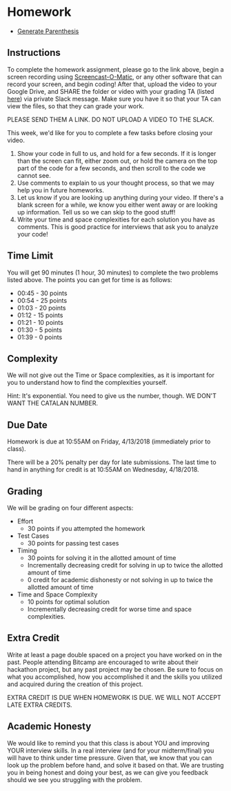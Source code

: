 # Homework
- [Generate Parenthesis](https://leetcode.com/problems/generate-parentheses/description/)
  
## Instructions
  
To complete the homework assignment, please go to the link above, begin a screen recording using [Screencast-O-Matic](https://screencast-o-matic.com/), or any other software that can record your screen, and begin coding! After that, upload the video to your Google Drive, and SHARE the folder or video with your grading TA (listed [here](https://github.com/UMD-CS-STICs/389Ospring18/blob/master/Grading%20TA%20Assignments.pdf)) via private Slack message. Make sure you have it so that your TA can view the files, so that they can grade your work.

PLEASE SEND THEM A LINK. DO NOT UPLOAD A VIDEO TO THE SLACK.

This week, we'd like for you to complete a few tasks before closing your video.
  1. Show your code in full to us, and hold for a few seconds. If it is longer than the screen can fit, either zoom out, or hold the camera on the top part of the code for a few seconds, and then scroll to the code we cannot see.
  2. Use comments to explain to us your thought process, so that we may help you in future homeworks.
  3. Let us know if you are looking up anything during your video. If there's a blank screen for a while, we know you either went away or are looking up information. Tell us so we can skip to the good stuff!
  4. Write your time and space complexities for each solution you have as comments. This is good practice for interviews that ask you to analyze your code!

## Time Limit

You will get 90 minutes (1 hour, 30 minutes) to complete the two problems listed above. The points you can get for time is as follows:
  - 00:45 - 30 points
  - 00:54 - 25 points
  - 01:03 - 20 points
  - 01:12 - 15 points
  - 01:21 - 10 points
  - 01:30 - 5 points
  - 01:39 - 0 points
 
 ## Complexity
 
We will not give out the Time or Space complexities, as it is important for you to understand how to find the complexities yourself.

Hint: It's exponential. You need to give us the number, though. WE DON'T WANT THE CATALAN NUMBER.

## Due Date
Homework is due at 10:55AM on Friday, 4/13/2018 (immediately prior to class).

There will be a 20% penalty per day for late submissions. The last time to hand in anything for credit is at 10:55AM on Wednesday, 4/18/2018.

## Grading
We will be grading on four different aspects:
- Effort
  - 30 points if you attempted the homework
- Test Cases
  - 30 points for passing test cases
- Timing 
  - 30 points for solving it in the allotted amount of time
  - Incrementally decreasing credit for solving in up to twice the allotted amount of time
  - 0 credit for academic dishonesty or not solving in up to twice the allotted amount of time
- Time and Space Complexity
  - 10 points for optimal solution
  - Incrementally decreasing credit for worse time and space complexities.

## Extra Credit
Write at least a page double spaced on a project you have worked on in the past. People attending Bitcamp are encouraged to write about their hackathon project, but any past project may be chosen. Be sure to focus on what you accomplished, how you accomplished it and the skills you utilized and acquired during the creation of this project. 

EXTRA CREDIT IS DUE WHEN HOMEWORK IS DUE. WE WILL NOT ACCEPT LATE EXTRA CREDITS.

## Academic Honesty
We would like to remind you that this class is about YOU and improving YOUR interview skills. In a real interview (and for your midterm/final) you will have to think under time pressure. Given that, we know that you can look up the problem before hand, and solve it based on that. We are trusting you in being honest and doing your best, as we can give you feedback should we see you struggling with the problem.

